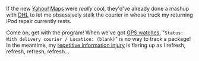 If the new [Yahoo! Maps][ym] were *really* cool, they'd've already done a mashup with [DHL][] to let me obsessively stalk the courier in whose truck my returning iPod repair currently rests.  

Come on, get with the program!  When we've got [GPS watches][gw], "`Status: With delivery courier / Location: (blank)`" is no way to track a package!  In the meantime, my [repetitive information injury][rii] is flaring up as I refresh, refresh, refresh, refresh...

[rii]: http://www.randsinrepose.com/archives/2005/11/02/repetitive_information_injury.html
[gw]: http://www.garmin.com/products/forerunner201/
[dhl]: http://track.dhl-usa.com/
[ym]: http://maps.yahoo.com/beta/

<!-- tags: yahoo hacks programming maps ipod -->

